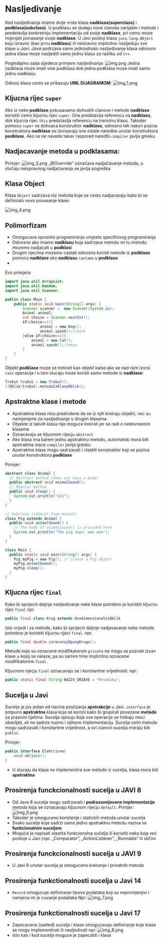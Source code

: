# Nasljedivanje
Kod nasljedivanja imamo dvije vrste klasa **nadklasa(superclass)** i **podklasa(subclass)**.
U podklasu se dodaju nove clanske varijable i metode i predstavlja konkretniju implementaciju
od svoje **nadklase**, pri cemu moze mijenjati ponasanje svoje **nadklase**. U _Javi_ postoji
klasa `java.lang.Object` koju izravno (kao prvu **nadklasu**) ili neizravno implicitno 
nasljeduju sve klase u _Javi_. _Java_ podrzava samo jednostruko nasljedivanje klasa odnosno
jedna klasa moze nasljediti samo jednu klasu za razliku od `C++`.

Pogledajmo sada sljedece primjere nasljedivanja:
![img.png](img.png)
Jedna nadklasa moze imati vise podklasa dok jedna podklasa moze imati samo jednu nadklasu

Odnosi klasa cesto se prikazuju **UML DIJAGRAMOM**:
![img_1.png](img_1.png)

## Kljucna rijec `super`
Ako iz neke **podklase** pokusavamo dohvatiti clanove i metode **nadklase** koristiti cemo
kljucnu rijec `super`. Ona predstavlja referencu na **nadklasu**, dok kljucna rijec `this`
predstavlja referencu na trenutnu klasu. Takoder pomocu `super` se dohvaca konstruktor **nadklase**,
 odnosno tek nakon poziva konstruktora **nadklase** se izvrsavaju sve ostale naredbe unutar
konstruktora **podklase**. Ako se ne navede takav raspored naredbi `compiler` javlja gresku.

## Nadjacavanje metoda u podklasama:

Primjer: 
![img_3.png](img_3.png)
„@Override” označava nadjačavanje metoda, u slučaju neispravnog nadjačavanja se javlja pogreška

## Klasa Object
Klasa `Object` sadrzava niz metoda koje se cesto nadjacavaju kako bi se definiralo novo
ponasanje klase:

![img_4.png](img_4.png)


## Polimorfizam
- Omogucava opcenito programiranje umjesto specificnog programiranja
- Odnosno ako imamo **nadklasu** koja sadrzava metodu mi tu metodu mozemo nadjacati u **podklasi**
- Drugim rijecima mozemo castati odnosno koristi metode iz **podklase** pomocu **nadklase** ako **nadklasu**
`castamo` u **podklasu**
- 
Evo primjera:
```java
import java.util.ArrayList;
import java.util.Random;
import java.util.Scanner;

public class Main {
    public static void main(String[] args) {
        Scanner scanner =  new Scanner(System.in);
        Animal animal;
        int choice = Scanner.nextInt();
        if(choice==1){
                animal = new Dog();
                animal.speak();//bark
        }else if(choice==2){
            animal = new Cat();
            animal.speak();//meow
        }
    }
}
```
Objekt **podklase** moze se tretirati kao objekt kalse ako se nad njim izvrsi `cast` operacija
i u tom slucaju moze koristi samo metode iz **nadklase**:
```java
Trokut trokut = new Trokut();
((Oblik)trokut).metodaIzKlaseOblik();
```

## Apstraktne klase i metode
- Apstraktne klase nisu predivdene da se iz njih kreiraju objekti, vec su namijenjene za 
nasljedivanje u drugim klasama
- Objekte iz takvih klasa nije moguce kreirati jer se radi o nedovrsenim klasama
- Oznacavaju se kljucnom rijecju `abstract`
- Ako klasa ima barem jednu apstraktnu metodu, automatski mora biti apstraktna inace `compiler`
javlja gresku
- Apstraktne klase mogu sadrzavati i vlastiti konstruktor koji se poziva unutar konstruktora
**podklase**

Primjer:
```java
abstract class Animal {
  // Abstract method (does not have a body)
  public abstract void animalSound();
  // Regular method
  public void sleep() {
    System.out.println("Zzz");
  }
}

// Subclass (inherit from Animal)
class Pig extends Animal {
  public void animalSound() {
    // The body of animalSound() is provided here
    System.out.println("The pig says: wee wee");
  }
}

class Main {
  public static void main(String[] args) {
    Pig myPig = new Pig(); // Create a Pig object
    myPig.animalSound();
    myPig.sleep();
  }
}
```
## Kljucna rijec `final`
Kako bi sprijecili daljnje nasljedivanje neke klase potrebno je koristiti kljucnu rijec
`final` npr.

```java
public final class Krug extends DvodimenzionalniOblik
```
Isto vrijedi i za metode, kako bi sprijecili daljnje nadjavavanje neke metode potrebno je koristiti
kljucnu rijeci `final`. npr.
```java
public final double izracunajOpsegKruga();
```
Metode koje su oznacene modifikatorom `private` ne mogu se pozvati izvan klase u kojoj se
nalaze, pa su samim time implicitno oznacene modifikatorom `final`.

Kljucnom rijecju `final` oznacavaju se i konstantne vrijednosti. npr:
```java
public static final String NAZIV_DRZAVE = "Hrvatska";
```

## Sucelja u Javi
Sucelje je jos jedan od nacina postizanja **apstrakcije** u Javi. `interface` je potpuno
**apstraktna** klasa koja se koristi kako bi grupirali povezane **metode** sa praznim tijelima.
Sucelja opisuju koje sve operacije se trebaju moci obavljati, ali ne sadrze nuzno i njihovo
implementaciju. Sucelja osim metoda mogu sadrzavati i konstantne vrijednost, a svi clanovi
sucelja moraju biti `public`.

Primjer:
```java
public interface Elektricno{
    void ukljuci();
}
```
- U slucaju da klasa ne implementira sve metode iz sucelja, klasa mora biti **apstraktna**

## Prosirenja funckcionalnosti sucelja u JAVI 8
- Od Jave 8 sucelja mogu sadrzavati i **podrazumijevane implementacije** metoda koja se
oznacavaju kljucnom rijecju `default`.
Primjer:
![img_6.png](img_6.png)
- Takoder je omoguceno koristenje i statickih metoda unutar sucelja
- Svako sucelje koje sadrzi samo jednu apstraktnu metodu naziva se **funkcionalnim suceljem**
- Moguće je napisati vlastita funkcionalna sučelja ili koristiti neka koja već postoje u Javi (npr.
  „Comparator”, „ActionListener”, „Runnable” ili slično

## Prosirenja funckcionalnosti sucelja u JAVI 9
- U Javi 9 unutar sucelja je omoguceno kreiranje i privatnih metoda

## Prosirenja funkctionalnosti sucelja u Javi 14
- `Record` omogucuje definiranje tipova podataka koji su nepromjenjivi i namjena im je cuvanje
podataka
Npr:
![img_7.png](img_7.png)
## Prosirenja funkctionalnosti sucelja u Javi 17
- Zapecacena (saeled) sucelja i klase omogucavaju definiranje koje klase se mogu implementirati
ili nasljedivati
npr:
![img_8.png](img_8.png)
- Isto kao i kod sucelja moguce je zapecatiti i klase